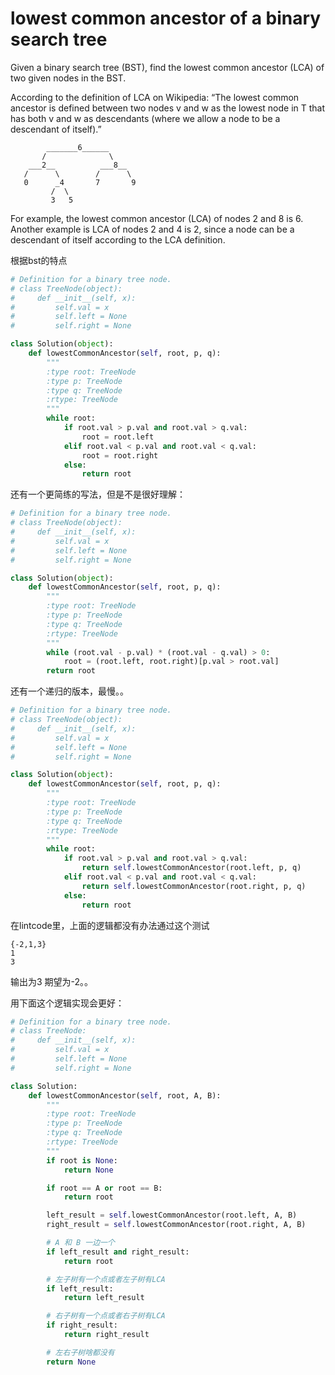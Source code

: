 # lowest common ancestor of a binary search tree

Given a binary search tree (BST), find the lowest common ancestor (LCA) of two given nodes in the BST.

According to the definition of LCA on Wikipedia: “The lowest common ancestor is defined between two nodes v and w as the lowest node in T that has both v and w as descendants (where we allow a node to be a descendant of itself).”
```
        _______6______
       /              \
    ___2__          ___8__
   /      \        /      \
   0      _4       7       9
         /  \
         3   5

```
For example, the lowest common ancestor (LCA) of nodes 2 and 8 is 6. Another example is LCA of nodes 2 and 4 is 2, since a node can be a descendant of itself according to the LCA definition.

根据bst的特点

```python
# Definition for a binary tree node.
# class TreeNode(object):
#     def __init__(self, x):
#         self.val = x
#         self.left = None
#         self.right = None

class Solution(object):
    def lowestCommonAncestor(self, root, p, q):
        """
        :type root: TreeNode
        :type p: TreeNode
        :type q: TreeNode
        :rtype: TreeNode
        """
        while root:
            if root.val > p.val and root.val > q.val:
                root = root.left
            elif root.val < p.val and root.val < q.val:
                root = root.right
            else:
                return root
```

还有一个更简练的写法，但是不是很好理解：

```python
# Definition for a binary tree node.
# class TreeNode(object):
#     def __init__(self, x):
#         self.val = x
#         self.left = None
#         self.right = None

class Solution(object):
    def lowestCommonAncestor(self, root, p, q):
        """
        :type root: TreeNode
        :type p: TreeNode
        :type q: TreeNode
        :rtype: TreeNode
        """
        while (root.val - p.val) * (root.val - q.val) > 0:
            root = (root.left, root.right)[p.val > root.val]
        return root
```

还有一个递归的版本，最慢。。

```python
# Definition for a binary tree node.
# class TreeNode(object):
#     def __init__(self, x):
#         self.val = x
#         self.left = None
#         self.right = None

class Solution(object):
    def lowestCommonAncestor(self, root, p, q):
        """
        :type root: TreeNode
        :type p: TreeNode
        :type q: TreeNode
        :rtype: TreeNode
        """
        while root:
            if root.val > p.val and root.val > q.val:
                return self.lowestCommonAncestor(root.left, p, q)
            elif root.val < p.val and root.val < q.val:
                return self.lowestCommonAncestor(root.right, p, q)
            else:
                return root
```

在lintcode里，上面的逻辑都没有办法通过这个测试

```
{-2,1,3}
1
3
```
输出为3 期望为-2。。

用下面这个逻辑实现会更好：

```python
# Definition for a binary tree node.
# class TreeNode:
#     def __init__(self, x):
#         self.val = x
#         self.left = None
#         self.right = None

class Solution:
    def lowestCommonAncestor(self, root, A, B):
        """
        :type root: TreeNode
        :type p: TreeNode
        :type q: TreeNode
        :rtype: TreeNode
        """
        if root is None:
            return None

        if root == A or root == B:
            return root

        left_result = self.lowestCommonAncestor(root.left, A, B)
        right_result = self.lowestCommonAncestor(root.right, A, B)

        # A 和 B 一边一个
        if left_result and right_result:
            return root

        # 左子树有一个点或者左子树有LCA
        if left_result:
            return left_result

        # 右子树有一个点或者右子树有LCA
        if right_result:
            return right_result

        # 左右子树啥都没有
        return None
```
